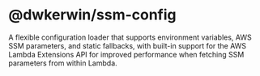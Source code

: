 # @dwkerwin/ssm-config

A flexible configuration loader that supports environment variables, AWS SSM parameters, and static fallbacks, with built-in support for the AWS Lambda Extensions API for improved performance when fetching SSM parameters from within Lambda.
